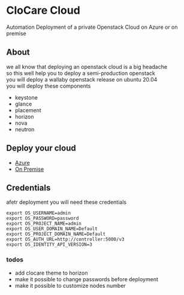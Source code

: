 # CloCare Cloud
Automation Deployment of a private Openstack Cloud on Azure or on premise
## About
we all know that deploying an openstack cloud is a big headache   
so this well help you to deploy a semi-production openstack     
you will deploy a wallaby openstack release on ubuntu 20.04   
you will deploy these components   
- keystone
- glance
- placement
- horizon
- nova
- neutron
## Deploy your cloud
- [Azure](azure/README.md)
- [On Premise](/on-premise.md)

## Credentials
afetr deployment you will need these credentials 
```
export OS_USERNAME=admin
export OS_PASSWORD=password
export OS_PROJECT_NAME=admin
export OS_USER_DOMAIN_NAME=Default
export OS_PROJECT_DOMAIN_NAME=Default
export OS_AUTH_URL=http://controller:5000/v3
export OS_IDENTITY_API_VERSION=3
```
### todos
- add clocare theme to horizon
- make it possible to change passwords before deployment
- make it possible to customize nodes number